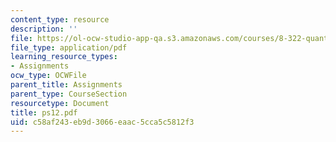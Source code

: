 ```yaml
---
content_type: resource
description: ''
file: https://ol-ocw-studio-app-qa.s3.amazonaws.com/courses/8-322-quantum-theory-ii-spring-2003/c58af243eb9d3066eaac5cca5c5812f3_ps12.pdf
file_type: application/pdf
learning_resource_types:
- Assignments
ocw_type: OCWFile
parent_title: Assignments
parent_type: CourseSection
resourcetype: Document
title: ps12.pdf
uid: c58af243-eb9d-3066-eaac-5cca5c5812f3
---
```

